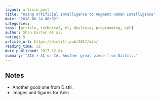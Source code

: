 ```yaml
---
layout: article_post
title: "Using Artificial Intelligence to Augment Human Intelligence"
date: "2018-08-24 00:02"
categories:
tags: [article, technical, ml, dyslexia, programming, ppl]
author: Shan Carter et al.
rating: 5
article_url: https://distill.pub/2017/aia/
reading_time: 32
date_published: 2017-12-04
summary: "AIA > AI or IA. Another great piece from Distill."
---
```


## Notes

* Another good one from Distill.
* Images and figures for Anki

